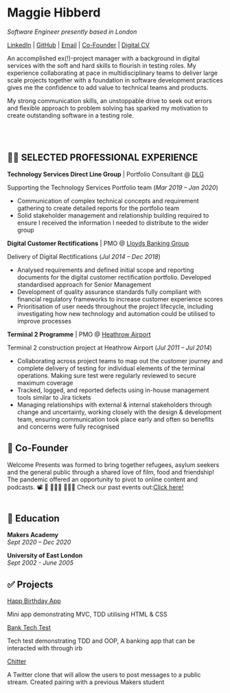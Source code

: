# Maggie Hibberd

_Software Engineer presently based in London_ 

[LinkedIn](https://www.linkedin.com/in/maggiehibberd/) | [GitHub](https://github.com/MaggieHibberd) | [Email](maggiehibberd@gmail.com) | [Co-Founder](https://www.welcomepresents.com/about) | [Digital CV](https://maggiehibberd.github.io/My-CV/)


An accomplished ex(!)-project manager with a background in digital services with the soft and hard skills to flourish in testing roles. My experience collaborating at pace in multidisciplinary teams to deliver large scale projects together with a foundation in software development practices gives me the confidence to add value to technical teams and products. 

My strong communication skills, an unstoppable drive to seek out errors and flexible approach to problem solving has sparked my motivation to create outstanding software in a testing role.

<br><br>

## 👩‍💻 SELECTED PROFESSIONAL EXPERIENCE

**Technology Services Direct Line Group** | Portfolio Consultant @ [DLG](https://www.directlinegroup.co.uk) <br>

Supporting the Technology Services Portfolio team (_Mar 2019 – Jan 2020_)
-	Communication of complex technical concepts and requirement gathering to create detailed reports for the portfolio team
-	Solid stakeholder management and relationship building required to ensure I received the information I needed to distribute to the wider group


**Digital Customer Rectifications** | PMO @ [Lloyds Banking Group](https://www.lloydsbankinggroup.com)  

Delivery of Digital Rectifications (_Jul 2014 – Dec 2018_)
- Analysed requirements and defined initial scope and reporting documents for the digital customer rectification portfolio. Developed
standardised approach for Senior Management
- Development of quality assurance standards fully compliant with financial regulatory frameworks to increase customer experience scores
- Prioritisation of user needs throughout the project lifecycle, including investigating how new technology and automation could be utilised to improve processes


**Terminal 2 Programme** | PMO @ [Heathrow Airport](https://www.heathrow.com/company)  

Terminal 2 construction project at Heathrow Airport (_Jul 2011 – Jul 2014_)
- Collaborating across project teams to map out the customer journey and complete delivery of testing for individual elements of the terminal operations. Making sure test were regularly reviewed to secure maximum coverage
- Tracked, logged, and reported defects using in-house management tools similar to Jira tickets
- Managing relationships with external & internal stakeholders through change and uncertainty, working closely with the design & development team, ensuring communication took place early and often so benefits and concerns were fully recognised


## 📌 Co-Founder
Welcome Presents was formed to bring together refugees, asylum seekers and the general public through a shared love of film, food and friendship! The pandemic offered an opportunity to pivot to online content and podcasts.
 📽️ 🥙 🧑‍🤝‍🧑 :people_holding_hands:
Check our past events out:[Click here!](https://welcomepresents.com)
<br><br>

## 📜 Education

**Makers Academy** <br>
_Sept 2020 – Dec 2020_ <br>

**University of East London**<br>
_Sept 2002 - June 2005_ <br>

## ✅ Projects
[Happ Birthday App](https://github.com/MaggieHibberd/happy_birthday_app)

Mini app demonstrating MVC, TDD utilising HTML & CSS

[Bank Tech Test](https://github.com/MaggieHibberd/bank_tech_test.git)

Tech test demonstrating TDD and OOP, A banking app that can be interacted with through irb

[Chitter](https://github.com/MaggieHibberd/chitter_challenge.git)

A Twitter clone that will allow the users to post messages to a public stream. Created pairing with a previous Makers student
